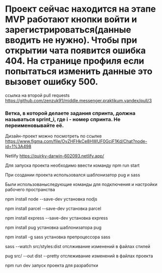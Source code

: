 
Проект сейчас находится на этапе MVP работают кнопки войти и зарегистрироваться(данные вводить не нужно). Чтобы при открытии чата появится ошибка 404. На странице профиля если попытаться изменить данные это вызовет ошибку 500.
=======
 ссылка на второй pull requests https://github.com/zenzuk91/middle.messenger.praktikum.yandex/pull/3
### Ветка, в которой делаете задания спринта, должна называться sprint_i, где i - номер спринта. Не переименовывайте её.


Дизайн-проект можно посмотреть по ссылке https://www.figma.com/file/OvZHFHkCe8HWUF0GcjF1Kd/Chat?node-id=1%3A498

Netlify https://quirky-darwin-602093.netlify.app/

Для запуска проекта необходимо ввести команду npm run start

При создании проекта использовался шаблонизатор pug и sass

Были использованыследующие команды для подключения и настройки рабочего пространства 

npm install node --save-dev установка nodjs

npm install parcel --save-dev установка parcel

npm install express --save-dev установка express

npm install pug установка шаблонизатора pug

npm install -g sass установка препроцессора sass

sass --watch src/styles:dist отслживание изменений в файлах стилей

pug src/ --out dist --pretty отслеживание изменений в файлах проекта

npm run dev запуск проекта для разработки

